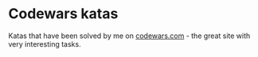 # Codewars katas

Katas that have been solved by me on [codewars.com](http://www.codewars.com) - the great site with very interesting tasks.
